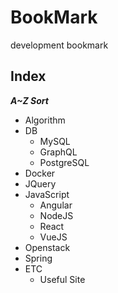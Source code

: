 # BookMark
development bookmark

## Index

***A~Z Sort***

- Algorithm
- DB
  - MySQL
  - GraphQL
  - PostgreSQL
- Docker
- JQuery
- JavaScript
  - Angular
  - NodeJS
  - React
  - VueJS
- Openstack
- Spring
- ETC
  - Useful Site
